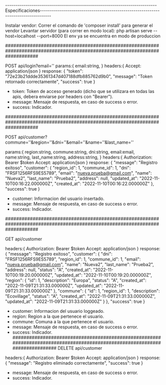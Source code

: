 ----------------------------------------------------------------------------Especificaciones-----------------------------------------------------------------------------------

Instalar vendor: Correr el comando de 'composer install' para generar el vendor
Levantar servidor (para correr en modo local): php artisan serve --host=localhost --port=8000
El env ya se encuentra en modo de produccion

############################################################################################################################

POST api/login?email=''
params:{
    email:string,
}
headers:{
    Accept: application/json
}
response:
{
        "token": "72e23b21ddde35361347d407188dfb885762d9b0",
        "message": "Token retornado correctamente",
        "success": true
}

-   token: Token de acceso generado (dicho que se utilizara en todas las apis, debera enviarse por headers con "Bearer").
-   message: Mensaje de respuesta, en caso de success o error.
-   success: Indicador.

############################################################################################################################

POST api/customer?commune=''&region=''&dni=''&email=''&name=''&last_name=''

params:{
        region:string,
        commune:string,
        dni:string,
        email:email,
        name:string,
        last_name:string,
        address:string,
}
headers:{
        Authorization: Bearer $token
        Accept: application/json
}
response:
{
        "message": "Registro exitoso",
        "customer": {
        "region_id": 1,
        "commune_id": 1,
        "dni": "FRSF1256RFS9ES5789",
        "email": "nueva.prueba@gmail.com",
        "name": "Nueva2",
        "last_name": "Prueba2",
        "address": null,
        "updated_at": "2022-11-10T00:16:22.000000Z",
        "created_at": "2022-11-10T00:16:22.000000Z"
        },
        "success": true
}

-   customer: Informacion del usuario insertado.
-   message: Mensaje de respuesta, en caso de success o error.
-   success: Indicador.

############################################################################################################################

GET api/customer

headers:{
        Authorization: Bearer $token
        Accept: application/json
}
response:
    {
        "message": "Registro exitoso",
        "customer": {
        "dni": "FRSF1256RFS9ES5789",
        "region_id": 1,
        "commune_id": 1,
        "email": "nueva.prueba@gmail.com",
        "name": "Nueva2",
        "last_name": "Prueba2",
        "address": null,
        "status": "A",
        "created_at": "2022-11-10T00:19:20.000000Z",
        "updated_at": "2022-11-10T00:19:20.000000Z",
        "region": {
        "id": 1,
        "description": "Europa",
        "status": "A",
        "created_at": "2022-11-09T21:31:33.000000Z",
        "updated_at": "2022-11-09T21:31:33.000000Z"
        },
        "commune": {
        "id": 1,
        "region_id": 1,
        "description": "Ecovillage",
        "status": "A",
        "created_at": "2022-11-09T21:31:33.000000Z",
        "updated_at": "2022-11-09T21:31:33.000000Z"
        }
        },
        "success": true
}

-   customer: Informacion del usuario loggeado.
-   region: Region a la que pertenece el usuario.
-   commune: Comuna a la que pertenece el usuario.
-   message: Mensaje de respuesta, en caso de success o error.
-   success: Indicador.
    ############################################################################################################################
    DELETE api/customer

headers:{
        Authorization: Bearer $token
        Accept: application/json
}
response:
{
        "message": "Registro eliminado correctamente",
        "success": true
}

-   message: Mensaje de respuesta, en caso de success o error.
-   success: Indicador.
